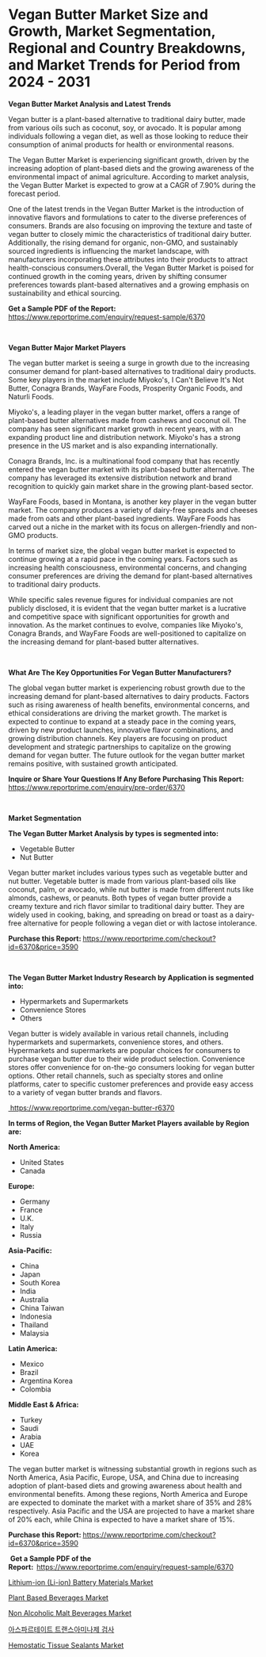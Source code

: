 <p><h1>Vegan Butter Market Size and Growth, Market Segmentation, Regional and Country Breakdowns, and Market Trends for Period from 2024 -  2031</h1></p><p><strong>Vegan Butter Market Analysis and Latest Trends</strong></p>
<p><p>Vegan butter is a plant-based alternative to traditional dairy butter, made from various oils such as coconut, soy, or avocado. It is popular among individuals following a vegan diet, as well as those looking to reduce their consumption of animal products for health or environmental reasons.</p><p>The Vegan Butter Market is experiencing significant growth, driven by the increasing adoption of plant-based diets and the growing awareness of the environmental impact of animal agriculture. According to market analysis, the Vegan Butter Market is expected to grow at a CAGR of 7.90% during the forecast period.</p><p>One of the latest trends in the Vegan Butter Market is the introduction of innovative flavors and formulations to cater to the diverse preferences of consumers. Brands are also focusing on improving the texture and taste of vegan butter to closely mimic the characteristics of traditional dairy butter. Additionally, the rising demand for organic, non-GMO, and sustainably sourced ingredients is influencing the market landscape, with manufacturers incorporating these attributes into their products to attract health-conscious consumers.Overall, the Vegan Butter Market is poised for continued growth in the coming years, driven by shifting consumer preferences towards plant-based alternatives and a growing emphasis on sustainability and ethical sourcing.</p></p>
<p><strong>Get a Sample PDF of the Report:&nbsp;</strong> <a href="https://www.reportprime.com/enquiry/request-sample/6370">https://www.reportprime.com/enquiry/request-sample/6370</a></p>
<p>&nbsp;</p>
<p><strong>Vegan Butter Major Market Players</strong></p>
<p><p>The vegan butter market is seeing a surge in growth due to the increasing consumer demand for plant-based alternatives to traditional dairy products. Some key players in the market include Miyoko's, I Can't Believe It's Not Butter, Conagra Brands, WayFare Foods, Prosperity Organic Foods, and Naturli Foods.</p><p>Miyoko's, a leading player in the vegan butter market, offers a range of plant-based butter alternatives made from cashews and coconut oil. The company has seen significant market growth in recent years, with an expanding product line and distribution network. Miyoko's has a strong presence in the US market and is also expanding internationally.</p><p>Conagra Brands, Inc. is a multinational food company that has recently entered the vegan butter market with its plant-based butter alternative. The company has leveraged its extensive distribution network and brand recognition to quickly gain market share in the growing plant-based sector.</p><p>WayFare Foods, based in Montana, is another key player in the vegan butter market. The company produces a variety of dairy-free spreads and cheeses made from oats and other plant-based ingredients. WayFare Foods has carved out a niche in the market with its focus on allergen-friendly and non-GMO products.</p><p>In terms of market size, the global vegan butter market is expected to continue growing at a rapid pace in the coming years. Factors such as increasing health consciousness, environmental concerns, and changing consumer preferences are driving the demand for plant-based alternatives to traditional dairy products.</p><p>While specific sales revenue figures for individual companies are not publicly disclosed, it is evident that the vegan butter market is a lucrative and competitive space with significant opportunities for growth and innovation. As the market continues to evolve, companies like Miyoko's, Conagra Brands, and WayFare Foods are well-positioned to capitalize on the increasing demand for plant-based butter alternatives.</p></p>
<p>&nbsp;</p>
<p><strong>What Are The Key Opportunities For Vegan Butter Manufacturers?</strong></p>
<p><p>The global vegan butter market is experiencing robust growth due to the increasing demand for plant-based alternatives to dairy products. Factors such as rising awareness of health benefits, environmental concerns, and ethical considerations are driving the market growth. The market is expected to continue to expand at a steady pace in the coming years, driven by new product launches, innovative flavor combinations, and growing distribution channels. Key players are focusing on product development and strategic partnerships to capitalize on the growing demand for vegan butter. The future outlook for the vegan butter market remains positive, with sustained growth anticipated.</p></p>
<p><strong>Inquire or Share Your Questions If Any Before Purchasing This Report:</strong> <a href="https://www.reportprime.com/enquiry/pre-order/6370">https://www.reportprime.com/enquiry/pre-order/6370</a></p>
<p>&nbsp;</p>
<p><strong>Market Segmentation</strong></p>
<p><strong>The Vegan Butter Market Analysis by types is segmented into:</strong></p>
<p><ul><li>Vegetable Butter</li><li>Nut Butter</li></ul></p>
<p><p>Vegan butter market includes various types such as vegetable butter and nut butter. Vegetable butter is made from various plant-based oils like coconut, palm, or avocado, while nut butter is made from different nuts like almonds, cashews, or peanuts. Both types of vegan butter provide a creamy texture and rich flavor similar to traditional dairy butter. They are widely used in cooking, baking, and spreading on bread or toast as a dairy-free alternative for people following a vegan diet or with lactose intolerance.</p></p>
<p><strong>Purchase this Report:&nbsp;</strong><a href="https://www.reportprime.com/checkout?id=6370&price=3590">https://www.reportprime.com/checkout?id=6370&price=3590</a></p>
<p>&nbsp;</p>
<p><strong>The Vegan Butter Market Industry Research by Application is segmented into:</strong></p>
<p><ul><li>Hypermarkets and Supermarkets</li><li>Convenience Stores</li><li>Others</li></ul></p>
<p><p>Vegan butter is widely available in various retail channels, including hypermarkets and supermarkets, convenience stores, and others. Hypermarkets and supermarkets are popular choices for consumers to purchase vegan butter due to their wide product selection. Convenience stores offer convenience for on-the-go consumers looking for vegan butter options. Other retail channels, such as specialty stores and online platforms, cater to specific customer preferences and provide easy access to a variety of vegan butter brands and flavors.</p></p>
<p><a href="https://www.reportprime.com/vegan-butter-r6370">&nbsp;https://www.reportprime.com/vegan-butter-r6370</a></p>
<p><strong>In terms of Region, the Vegan Butter Market Players available by Region are:</strong></p>
<p>
    <p> <strong> North America: </strong>
        <ul>
            <li>United States</li>
            <li>Canada</li>
        </ul>
        </p> 
    <p> <strong> Europe: </strong>
        <ul>
            <li>Germany</li>
            <li>France</li>
            <li>U.K.</li>
            <li>Italy</li>
            <li>Russia</li>
        </ul>
        </p> 
    <p> <strong> Asia-Pacific: </strong>
        <ul>
            <li>China</li>
            <li>Japan</li>
            <li>South Korea</li>
            <li>India</li>
            <li>Australia</li>
            <li>China Taiwan</li>
            <li>Indonesia</li>
            <li>Thailand</li>
            <li>Malaysia</li>
        </ul>
        </p> 
    <p> <strong> Latin America: </strong>
        <ul>
            <li>Mexico</li>
            <li>Brazil</li>
            <li>Argentina Korea</li>
            <li>Colombia</li>
        </ul>
        </p> 
    <p> <strong> Middle East & Africa: </strong>
        <ul>
            <li>Turkey</li>
            <li>Saudi</li>
            <li>Arabia</li>
            <li>UAE</li>
            <li>Korea</li>
        </ul>
    </p>
    </p>
<p><p>The vegan butter market is witnessing substantial growth in regions such as North America, Asia Pacific, Europe, USA, and China due to increasing adoption of plant-based diets and growing awareness about health and environmental benefits. Among these regions, North America and Europe are expected to dominate the market with a market share of 35% and 28% respectively. Asia Pacific and the USA are projected to have a market share of 20% each, while China is expected to have a market share of 15%.</p></p>
<p><strong>Purchase this Report: </strong><a href="https://www.reportprime.com/checkout?id=6370&price=3590">https://www.reportprime.com/checkout?id=6370&price=3590</a></p>
<p>&nbsp;<strong>Get a Sample PDF of the Report:&nbsp;&nbsp;</strong><a href="https://www.reportprime.com/enquiry/request-sample/6370">https://www.reportprime.com/enquiry/request-sample/6370</a></p>
<p><strong></strong></p>
<p><p><a href="https://medium.com/@carlahoustonh51/lithium-ion-li-ion-battery-materials-market-analysis-report-global-insights-by-region-type-64482a668ae1">Lithium-ion (Li-ion) Battery Materials Market</a></p><p><a href="https://github.com/susanjprice2023/Market-Research-Report-List-2/blob/main/plant-based-beverages-market.md">Plant Based Beverages Market</a></p><p><a href="https://github.com/dmmanir420/Market-Research-Report-List-1/blob/main/non-alcoholic-malt-beverages-market.md">Non Alcoholic Malt Beverages Market</a></p><p><a href="https://medium.com/@daveblock56/%EC%95%84%EC%8A%A4%ED%8C%8C%ED%83%80%ED%8A%B8-%EC%A0%84%EC%9D%B4%EC%95%84%EB%AF%B8%EB%82%98%EC%A0%9C-%EA%B2%80%EC%82%AC-%EC%8B%9C%EC%9E%A5-2024%EB%85%84%EB%B6%80%ED%84%B0-2031%EB%85%84%EA%B9%8C%EC%A7%80%EC%9D%98-%EA%B8%80%EB%A1%9C%EB%B2%8C-%EC%8B%9C%EC%9E%A5-%EB%8F%99%ED%96%A5%EA%B3%BC-%ED%8C%90%EB%A7%A4-%EB%8F%99%ED%96%A5-f747b1059275">아스파르테이트 트랜스아미나제 검사</a></p><p><a href="https://issuu.com/reportprime-2/docs/hemostatic-tissue-sealants-market-s_07431d301cff78">Hemostatic Tissue Sealants Market</a></p></p>